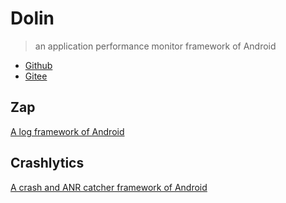 # Dolin

> an application performance monitor framework of Android

- [Github](https://github.com/Suyghur/Dolin)
- [Gitee](https://gitee.com/suyghur/Dolin)

## Zap

[A log framework of Android](library_zap/README.md)

## Crashlytics

[A crash and ANR catcher framework of Android](library_crashlytics/README.md)
